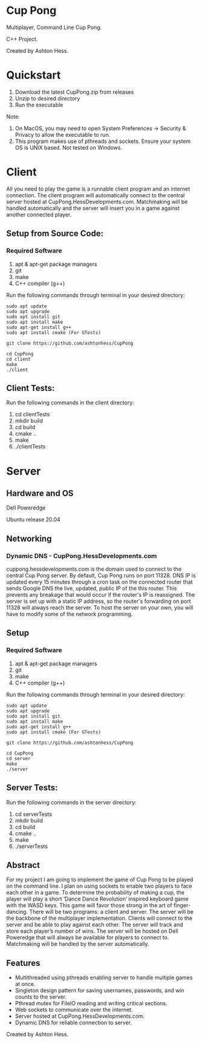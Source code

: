 # Cup Pong
Multiplayer, Command Line Cup Pong.

C++ Project. 

Created by Ashton Hess.
# Quickstart
1. Download the latest CupPong.zip from releases
2. Unzip to desired directory
3. Run the executable

Note: 
1. On MacOS, you may need to open System Preferences -> Security & Privacy to allow the executable to run.
2. This program makes use of pthreads and sockets. Ensure your system OS is UNIX based. Not tested on Windows.
# Client
All you need to play the game is a runnable client program and an internet connection. The client program will automatically connect to the central server hosted at CupPong.HessDevelopments.com. Matchmaking will be handled automatically and the server will insert you in a game against another connected player.
## Setup from Source Code:
### Required Software
1. apt & apt-get package managers
2. git
3. make
4. C++ compiler (g++)

Run the following commands through terminal in your desired directory:
```
sudo apt update
sudo apt upgrade
sudo apt install git 
sudo apt install make
sudo apt-get install g++
sudo apt install cmake (For GTests)

git clone https://github.com/ashtonhess/CupPong

cd CupPong
cd client
make
./client
```
## Client Tests:
Run the following commands in the client directory:
1. cd clientTests
2. mkdir build
3. cd build
4. cmake ..
5. make
6. ./clientTests

# Server
## Hardware and OS
Dell Poweredge 

Ubuntu release 20.04
## Networking
### Dynamic DNS - CupPong.HessDevelopments.com
cuppong.hessdevelopments.com is the domain used to connect to the central Cup Pong server.
By default, Cup Pong runs on port 11328. DNS IP is updated every 15 minutes through a cron task on the connected router that sends Google DNS the live, updated, public IP of the this router. This prevents any breakage that would occur if the router's IP is reassigned. The server is set up with a static IP address, so the router's forwarding on port 11328 will always reach the server. To host the server on your own, you will have to modify some of the network programming.
## Setup
### Required Software
1. apt & apt-get package managers
2. git
3. make
4. C++ compiler (g++)

Run the following commands through terminal in your desired directory:
```
sudo apt update
sudo apt upgrade
sudo apt install git
sudo apt install make
sudo apt-get install g++
sudo apt install cmake (For GTests)

git clone https://github.com/ashtonhess/CupPong

cd CupPong
cd server
make
./server
```
## Server Tests:
Run the following commands in the server directory:
1. cd serverTests
2. mkdir build
3. cd build
4. cmake ..
5. make
6. ./serverTests

## Abstract
For my project I am going to implement the game of Cup Pong to be played on the command line. I plan on using sockets to enable two players to face each other in a game. To determine the probability of making a cup, the player will play a short ‘Dance Dance Revolution’ inspired keyboard game with the WASD keys. This game will favor those strong in the art of finger-dancing. There will be two programs: a client and server. The server will be the backbone of the multiplayer implementation. Clients will connect to the server and be able to play against each other. The server will track and store each player’s number of wins. The server will be hosted on Dell Poweredge that will always be available for players to connect to. Matchmaking will be handled by the server automatically.

## Features
- Multithreaded using pthreads enabling server to handle multiple games at once.
- Singleton design pattern for saving usernames, passwords, and win counts to the server.
- Pthread mutex for FileIO reading and writing critical sections.
- Web sockets to communicate over the internet.
- Server hosted at CupPong.HessDevelopments.com.
- Dynamic DNS for reliable connection to server.

Created by Ashton Hess.
